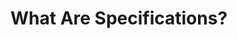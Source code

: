 # What Are Specifications?

<!-- Explanation of specifications and their role in Wippy. Define what specifications are, how they work, why they're important, and how they interact with modules and registries. -->

